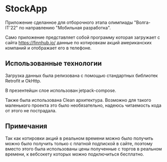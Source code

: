 # StockApp
Приложение сделанное для отборочного этапа олимпиады "Волга-IT'22" по направлению "Мобильная разработка". 

Само приложение представляет собой программу которая загружает с сайта https://finnhub.io/ данные по котировкам акций американских компаний и отображает его в телефоне.

## Использованные технологии
Загрузка данных была релизована с помощью стандартных библиотек Retrofit и OkHttp.

В презентейшн слое использован jetpack-compose.

Также была использована Clean архитектура. Возможно для такого маленького проекта это было необязательно, надеюсь читаемость кода от этого не пострадала.

## Примечания

Так как котировки акций в реальном времени можно было получить можно было получить только с платной подпиской в сайте, поэтому вместо этого была использованы цены полученные с торгов в реальном времени, к вебсокету которых можно подключиться бесплатно.
